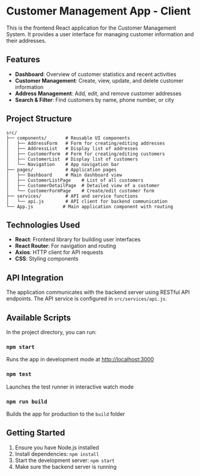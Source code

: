 # Customer Management App - Client

This is the frontend React application for the Customer Management System. It provides a user interface for managing customer information and their addresses.

## Features

- **Dashboard**: Overview of customer statistics and recent activities
- **Customer Management**: Create, view, update, and delete customer information
- **Address Management**: Add, edit, and remove customer addresses
- **Search & Filter**: Find customers by name, phone number, or city

## Project Structure

```
src/
├── components/       # Reusable UI components
│   ├── AddressForm   # Form for creating/editing addresses
│   ├── AddressList   # Display list of addresses
│   ├── CustomerForm  # Form for creating/editing customers
│   ├── CustomerList  # Display list of customers
│   └── Navigation    # App navigation bar
├── pages/            # Application pages
│   ├── Dashboard     # Main dashboard view
│   ├── CustomerListPage    # List of all customers
│   ├── CustomerDetailPage  # Detailed view of a customer
│   └── CustomerFormPage    # Create/edit customer form
├── services/         # API and service functions
│   └── api.js        # API client for backend communication
└── App.js           # Main application component with routing
```

## Technologies Used

- **React**: Frontend library for building user interfaces
- **React Router**: For navigation and routing
- **Axios**: HTTP client for API requests
- **CSS**: Styling components

## API Integration

The application communicates with the backend server using RESTful API endpoints. The API service is configured in `src/services/api.js`.

## Available Scripts

In the project directory, you can run:

### `npm start`

Runs the app in development mode at [http://localhost:3000](http://localhost:3000)

### `npm test`

Launches the test runner in interactive watch mode

### `npm run build`

Builds the app for production to the `build` folder

## Getting Started

1. Ensure you have Node.js installed
2. Install dependencies: `npm install`
3. Start the development server: `npm start`
4. Make sure the backend server is running
